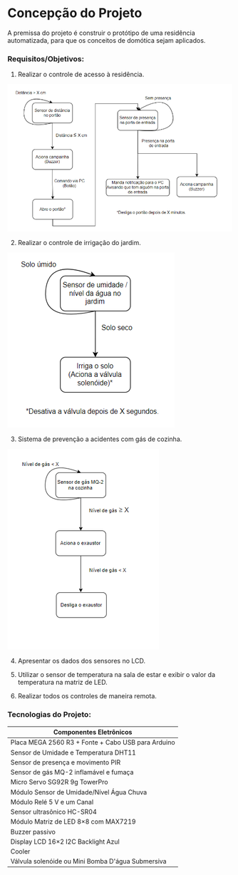 # Concepção do Projeto

A premissa do projeto é construir o protótipo de uma residência automatizada, para que os conceitos de domótica sejam aplicados.

### Requisitos/Objetivos:

1. Realizar o controle de acesso à residência.

![](./figuras/fluxograma_areaexterna.png)

2. Realizar o controle de irrigação do jardim. 

![](./figuras/fluxograma_jardim.png)

3. Sistema de prevenção a acidentes com gás de cozinha.

![](./figuras/fluxograma_cozinha.png)

4. Apresentar os dados dos sensores no LCD.

5. Utilizar o sensor de temperatura na sala de estar e exibir o valor da temperatura na matriz de LED. 

6. Realizar todos os controles de maneira remota.

### Tecnologias do Projeto:

|  Componentes Eletrônicos                           |
| -------------------------------------------------- |
| Placa MEGA 2560 R3 + Fonte + Cabo USB para Arduino |
| Sensor de Umidade e Temperatura DHT11 |
| Sensor de presença e movimento PIR |
| Sensor de gás MQ-2 inflamável e fumaça |
| Micro Servo SG92R 9g TowerPro |
| Módulo Sensor de Umidade/Nível Água Chuva |
| Módulo Relé 5 V e um Canal |
| Sensor ultrasônico HC-SR04 |
| Módulo Matriz de LED 8×8 com MAX7219 |
| Buzzer passivo |
| Display LCD 16×2 I2C Backlight Azul |
| Cooler |
| Válvula solenóide ou Mini Bomba D'água Submersiva |




